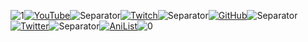 ![1](https://github.com/Hexality/hexality/assets/17398632/df5bc862-a46e-43dc-a1df-a395da3e3adb)[![YouTube](https://github.com/Hexality/hexality/assets/17398632/4a19d153-0989-4832-96cb-1ec8833bf4bc)](https://youtube.com/@Hexality)![Separator](https://github.com/Hexality/hexality/assets/17398632/98c9b14c-6c7b-4ad5-80ef-18102a2ab8b2)[![Twitch](https://github.com/Hexality/hexality/assets/17398632/0241f761-ece2-4d7d-a585-16bcb017a54b)](https://twitch.tv/hexalitylp)![Separator](https://github.com/Hexality/hexality/assets/17398632/52dd2d1c-1366-4df2-8d41-d2b501702ffb)[![GitHub](https://github.com/Hexality/hexality/assets/17398632/5a264daa-a26e-4d88-acbc-057e7c3a12f2)](https://github.com/Hexality)![Separator](https://github.com/Hexality/hexality/assets/17398632/ebdacdae-f8e1-4649-a1b2-906d7aa36916)[![Twitter](https://github.com/Hexality/hexality/assets/17398632/42a83c38-a8cc-446f-beb0-aec7797797b9)](https://twitter.com/hexalitym)![Separator](https://github.com/Hexality/hexality/assets/17398632/93221468-3644-4ba1-86d9-8d7aa4125258)[![AniList](https://github.com/Hexality/hexality/assets/17398632/9382182e-5226-4695-852e-4ce724311a05)](https://anilist.co/user/Hexality)![0](https://github.com/Hexality/hexality/assets/17398632/6fe8e97e-3121-4520-9e4b-c3b3fb13b46d)
